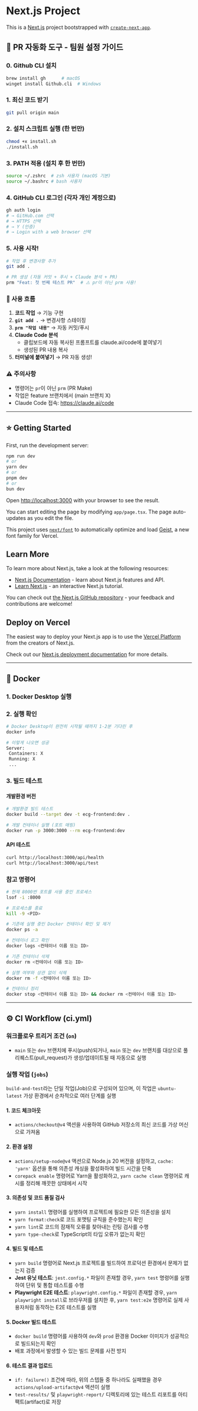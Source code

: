 # Next.js Project

This is a [Next.js](https://nextjs.org) project bootstrapped with [`create-next-app`](https://nextjs.org/docs/app/api-reference/cli/create-next-app).

## 🚀 PR 자동화 도구 - 팀원 설정 가이드

### 0. Github CLI 설치

```bash
brew install gh      # macOS
winget install Github.cli  # Windows
```

### 1. 최신 코드 받기

```bash
git pull origin main
```

### 2. 설치 스크립트 실행 (한 번만)

```bash
chmod +x install.sh
./install.sh
```

### 3. PATH 적용 (설치 후 한 번만)

```bash
source ~/.zshrc  # zsh 사용자 (macOS 기본)
source ~/.bashrc # bash 사용자
```

### 4. GitHub CLI 로그인 (각자 개인 계정으로)

```bash
gh auth login
# → GitHub.com 선택
# → HTTPS 선택
# → Y (인증)
# → Login with a web browser 선택
```

### 5. 사용 시작!

```bash
# 작업 후 변경사항 추가
git add .

# PR 생성 (자동 커밋 + 푸시 + Claude 분석 + PR)
prm "Feat: 첫 번째 테스트 PR"  # ⚠️ pr이 아닌 prm 사용!
```

### 📝 사용 흐름

1. **코드 작업** → 기능 구현
2. **`git add .`** → 변경사항 스테이징
3. **`prm "작업 내용"`** → 자동 커밋/푸시
4. **Claude Code 분석**
   - 클립보드에 자동 복사된 프롬프트를 claude.ai/code에 붙여넣기
   - 생성된 PR 내용 복사
5. **터미널에 붙여넣기** → PR 자동 생성!

### ⚠️ 주의사항

- 명령어는 `pr`이 아닌 `prm` (PR Make)
- 작업은 feature 브랜치에서 (main 브랜치 X)
- Claude Code 접속: https://claude.ai/code

---

## ⭐️ Getting Started

First, run the development server:

```bash
npm run dev
# or
yarn dev
# or
pnpm dev
# or
bun dev
```

Open [http://localhost:3000](http://localhost:3000) with your browser to see the result.

You can start editing the page by modifying `app/page.tsx`. The page auto-updates as you edit the file.

This project uses [`next/font`](https://nextjs.org/docs/app/building-your-application/optimizing/fonts) to automatically optimize and load [Geist](https://vercel.com/font), a new font family for Vercel.

## Learn More

To learn more about Next.js, take a look at the following resources:

- [Next.js Documentation](https://nextjs.org/docs) - learn about Next.js features and API.
- [Learn Next.js](https://nextjs.org/learn) - an interactive Next.js tutorial.

You can check out [the Next.js GitHub repository](https://github.com/vercel/next.js) - your feedback and contributions are welcome!

## Deploy on Vercel

The easiest way to deploy your Next.js app is to use the [Vercel Platform](https://vercel.com/new?utm_medium=default-template&filter=next.js&utm_source=create-next-app&utm_campaign=create-next-app-readme) from the creators of Next.js.

Check out our [Next.js deployment documentation](https://nextjs.org/docs/app/building-your-application/deploying) for more details.

---

## 🐳 Docker

### 1. Docker Desktop 실행

### 2. 실행 확인

```bash
# Docker Desktop이 완전히 시작될 때까지 1-2분 기다린 후
docker info

# 이렇게 나오면 성공
Server:
 Containers: X
 Running: X
 ...
```

### 3. 빌드 테스트

#### 개발환경 버전

```bash
# 개발환경 빌드 테스트
docker build --target dev -t ecg-frontend:dev .

# 개발 컨테이너 실행 (포트 매핑)
docker run -p 3000:3000 --rm ecg-frontend:dev
```

#### API 테스트

```bash
curl http://localhost:3000/api/health
curl http://localhost:3000/api/test
```

### 참고 명령어

```bash
# 현재 8000번 포트를 사용 중인 프로세스
lsof -i :8000

# 프로세스를 종료
kill -9 <PID>

# 기존에 실행 중인 Docker 컨테이너 확인 및 제거
docker ps -a

# 컨테이너 로그 확인
docker logs <컨테이너 이름 또는 ID>

# 기존 컨테이너 삭제
docker rm <컨테이너 이름 또는 ID>

# 실행 여부와 상관 없이 삭제
docker rm -f <컨테이너 이름 또는 ID>

# 컨테이너 정리
docker stop <컨테이너 이름 또는 ID> && docker rm <컨테이너 이름 또는 ID>
```

---

## ⚙️ CI Workflow (ci.yml)

### 워크플로우 트리거 조건 (`on`)

- `main` 또는 `dev` 브랜치에 푸시(push)되거나, `main` 또는 `dev` 브랜치를 대상으로 풀 리퀘스트(pull_request)가 생성/업데이트될 때 자동으로 실행

### 실행 작업 (`jobs`)

`build-and-test`라는 단일 작업(Job)으로 구성되어 있으며, 이 작업은 `ubuntu-latest` 가상 환경에서 순차적으로 여러 단계를 실행

#### 1. 코드 체크아웃
- `actions/checkout@v4` 액션을 사용하여 GitHub 저장소의 최신 코드를 가상 머신으로 가져옴

#### 2. 환경 설정
- `actions/setup-node@v4` 액션으로 Node.js 20 버전을 설정하고, `cache: 'yarn'` 옵션을 통해 의존성 캐싱을 활성화하여 빌드 시간을 단축
- `corepack enable` 명령어로 Yarn을 활성화하고, `yarn cache clean` 명령어로 캐시를 정리해 깨끗한 상태에서 시작

#### 3. 의존성 및 코드 품질 검사
- `yarn install` 명령어를 실행하여 프로젝트에 필요한 모든 의존성을 설치
- `yarn format:check`로 코드 포맷팅 규칙을 준수했는지 확인
- `yarn lint`로 코드의 잠재적 오류를 찾아내는 린팅 검사를 수행
- `yarn type-check`로 TypeScript의 타입 오류가 없는지 확인

#### 4. 빌드 및 테스트
- `yarn build` 명령어로 Next.js 프로젝트를 빌드하여 프로덕션 환경에서 문제가 없는지 검증
- **Jest 유닛 테스트**: `jest.config.*` 파일이 존재할 경우, `yarn test` 명령어를 실행하여 단위 및 통합 테스트를 수행
- **Playwright E2E 테스트**: `playwright.config.*` 파일이 존재할 경우, `yarn playwright install`로 브라우저를 설치한 후, `yarn test:e2e` 명령어로 실제 사용자처럼 동작하는 E2E 테스트를 실행

#### 5. Docker 빌드 테스트
- `docker build` 명령어를 사용하여 `dev`와 `prod` 환경용 Docker 이미지가 성공적으로 빌드되는지 확인
- 배포 과정에서 발생할 수 있는 빌드 문제를 사전 방지

#### 6. 테스트 결과 업로드
- `if: failure()` 조건에 따라, 위의 스텝들 중 하나라도 실패했을 경우 `actions/upload-artifact@v4` 액션이 실행
- `test-results/` 및 `playwright-report/` 디렉토리에 있는 테스트 리포트를 아티팩트(artifact)로 저장
